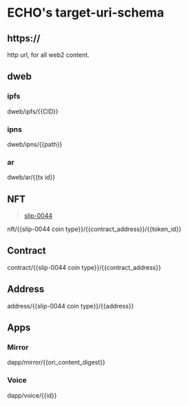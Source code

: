# ECHO's target-uri-schema

## https:// 
http url, for all web2 content.

## dweb

### ipfs

dweb/ipfs/{{CID}}

### ipns

dweb/ipns/{{path}} 

### ar

dweb/ar/{{tx id}}

## NFT

> [slip-0044](https://github.com/satoshilabs/slips/blob/master/slip-0044.md)

nft/{{slip-0044 coin type}}/{{contract_address}}/{{token_id}}

## Contract

contract/{{slip-0044 coin type}}/{{contract_address}}

## Address

address/{{slip-0044 coin type}}/{{address}}

## Apps

### Mirror

dapp/mirror/{{ori_content_digest}}

### Voice

dapp/voice/{{id}}
